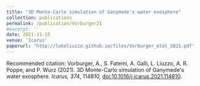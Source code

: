 ```yaml
---
title: "3D Monte-Carlo simulation of Ganymede's water exosphere"
collection: publications
permalink: /publication/Vorburger21
#excerpt: ''
date: 2021-11-15
venue: 'Icarus'
paperurl: 'http://lukeliuzzo.github.io/files/Vorburger_etal_2021.pdf'
---
```


Recommended citation: Vorburger, A., S. Fatemi, A. Galli, L. Liuzzo, A. R. Poppe, and P. Wurz (2021). 3D Monte-Carlo simulation of Ganymede's water exosphere. <i>Icarus, 374</i>, 114810, [doi:10.1016/j.icarus.2021.114810](https://doi.org/10.1016/j.icarus.2021.114810).
